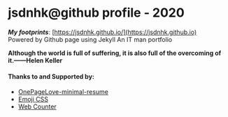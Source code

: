 # jsdnhk@github profile - 2020

***My footprints***: [https://jsdnhk.github.io/](https://jsdnhk.github.io) \
Powered by Github page using Jekyll
An IT man portfolio

**Although the world is full of suffering, it is also full of the overcoming of it.——Helen Keller**

#### Thanks to and Supported by:

* [OnePageLove-minimal-resume][ogl-resume]
* [Emoji CSS][gh-emoji]
* [Web Counter][hitwebcounter]

[jsdnhk-github]: <jsdnhk.github.io>
[ogl-resume]: <https://onepagelove.com/minimal-resume>
[gh-emoji]: <https://afeld.github.io/emoji-css/>
[hitwebcounter]: <http://www.hitwebcounter.com>
